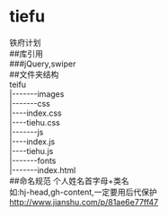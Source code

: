 # tiefu
铁府计划   
##库引用   
	###jQuery,swiper   
##文件夹结构     
teifu     
   |-------images    
   |-------css    
   			|----index.css                  
   			|----tiehu.css                   
   |-------js    
   			|----index.js   
   			|----tiehu.js   
   |-------fonts   
   |-------index.html    
##命名规范
	个人姓名首字母+类名     
		如:hj-head,gh-content,一定要用后代保护    
      http://www.jianshu.com/p/81ae6e77ff47
	